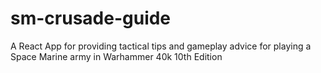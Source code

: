 # sm-crusade-guide
A React App for providing tactical tips and gameplay advice for playing a Space Marine army in Warhammer 40k 10th Edition
